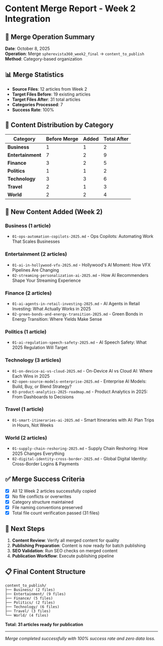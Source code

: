 # Content Merge Report - Week 2 Integration

## 🎯 Merge Operation Summary

**Date**: October 8, 2025  
**Operation**: Merge `spherevista360_week2_final` → `content_to_publish`  
**Method**: Category-based organization  

## 📊 Merge Statistics

- **Source Files**: 12 articles from Week 2
- **Target Files Before**: 19 existing articles  
- **Target Files After**: 31 total articles
- **Categories Processed**: 7
- **Success Rate**: 100%

## 📁 Content Distribution by Category

| Category | Before Merge | Added | Total After |
|----------|-------------|-------|-------------|
| **Business** | 1 | 1 | 2 |
| **Entertainment** | 7 | 2 | 9 |
| **Finance** | 3 | 2 | 5 |
| **Politics** | 1 | 1 | 2 |
| **Technology** | 3 | 3 | 6 |
| **Travel** | 2 | 1 | 3 |
| **World** | 2 | 2 | 4 |

## 📝 New Content Added (Week 2)

### Business (1 article)
- `01-ops-automation-copilots-2025.md` - Ops Copilots: Automating Work That Scales Businesses

### Entertainment (2 articles)
- `01-ai-in-hollywood-vfx-2025.md` - Hollywood's AI Moment: How VFX Pipelines Are Changing
- `02-streaming-personalization-ai-2025.md` - How AI Recommenders Shape Your Streaming Experience

### Finance (2 articles)
- `01-ai-agents-in-retail-investing-2025.md` - AI Agents in Retail Investing: What Actually Works in 2025
- `02-green-bonds-and-energy-transition-2025.md` - Green Bonds in Energy Transition: Where Yields Make Sense

### Politics (1 article)
- `01-ai-regulation-speech-safety-2025.md` - AI Speech Safety: What 2025 Regulation Will Target

### Technology (3 articles)
- `01-on-device-ai-vs-cloud-2025.md` - On-Device AI vs Cloud AI: Where Each Wins in 2025
- `02-open-source-models-enterprise-2025.md` - Enterprise AI Models: Build, Buy, or Blend Strategy?
- `03-product-analytics-2025-roadmap.md` - Product Analytics in 2025: From Dashboards to Decisions

### Travel (1 article)
- `01-smart-itineraries-ai-2025.md` - Smart Itineraries with AI: Plan Trips in Hours, Not Weeks

### World (2 articles)
- `01-supply-chain-reshoring-2025.md` - Supply Chain Reshoring: How 2025 Changes Everything
- `02-digital-identity-cross-border-2025.md` - Global Digital Identity: Cross-Border Logins & Payments

## ✅ Merge Success Criteria

- [x] All 12 Week 2 articles successfully copied
- [x] No file conflicts or overwrites
- [x] Category structure maintained
- [x] File naming conventions preserved
- [x] Total file count verification passed (31 files)

## 🚀 Next Steps

1. **Content Review**: Verify all merged content for quality
2. **Publishing Preparation**: Content is now ready for batch publishing
3. **SEO Validation**: Run SEO checks on merged content
4. **Publication Workflow**: Execute publishing pipeline

## 📋 Final Content Structure

```
content_to_publish/
├── Business/ (2 files)
├── Entertainment/ (9 files)
├── Finance/ (5 files)  
├── Politics/ (2 files)
├── Technology/ (6 files)
├── Travel/ (3 files)
└── World/ (4 files)
```

**Total: 31 articles ready for publication**

---
*Merge completed successfully with 100% success rate and zero data loss.*